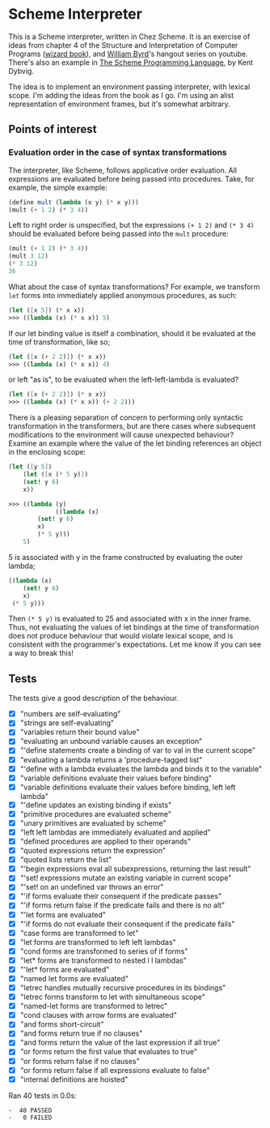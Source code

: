 # Scheme Interpreter

This is a Scheme interpreter, written in Chez Scheme. It is an exercise of ideas from chapter 4 of the Structure and Interpretation of Computer Programs ([wizard book](https://mitpress.mit.edu/sites/default/files/sicp/full-text/book/book.html)), and [William Byrd](https://www.youtube.com/channel/UCSC9kYeTee012BRsYw-y12Q)'s hangout series on youtube. There's also an example in [The Scheme Programming Language](https://www.scheme.com/tspl4/examples.html#./examples:h7), by Kent Dybvig.

The idea is to implement an environment passing interpreter, with lexical scope. I'm adding the ideas from the book as I go. I'm using an alist representation of environment frames, but it's somewhat arbitrary.


## Points of interest
### Evaluation order in the case of syntax transformations

The interpreter, like Scheme, follows applicative order evaluation. All expressions are evaluated before being passed into procedures. Take, for example, the simple example:

```scheme
(define mult (lambda (x y) (* x y)))
(mult (+ 1 2) (* 3 4))
```

Left to right order is unspecified, but the expressions `(+ 1 2)` and `(* 3 4)` should be evaluated before being passed into the `mult` procedure:

```scheme
(mult (+ 1 2) (* 3 4))
(mult 3 12)
(* 3 12)
36
```

What about the case of syntax transformations? For example, we transform `let` forms into immediately applied anonymous procedures, as such:

```scheme
(let ([x 5]) (* x x))
>>> ((lambda (x) (* x x)) 5)
```

If our let binding value is itself a combination, should it be evaluated at the time of transformation, like so;

```scheme
(let ([x (+ 2 2)]) (* x x))
>>> ((lambda (x) (* x x)) 4)
```

or left "as is", to be evaluated when the left-left-lambda is evaluated?

```scheme
(let ([x (+ 2 2)]) (* x x))
>>> ((lambda (x) (* x x)) (+ 2 2)))
```

There is a pleasing separation of concern to performing only syntactic transformation in the transformers, but are there cases where subsequent modifications to the environment will cause unexpected behaviour? Examine an example where the value of the let binding references an object in the enclosing scope:

```scheme
(let ([y 5])
    (let ([x (* 5 y)])
	(set! y 6)
	x))

>>> ((lambda (y)
    	     ((lambda (x)
		(set! y 6)
		x)
	    (* 5 y)))
    5)
```

5 is associated with y in the frame constructed by evaluating the outer lambda;

```scheme
((lambda (x)
    (set! y 6)
    x)
 (* 5 y)))
```

Then `(* 5 y)` is evaluated to 25 and associated with x in the inner frame. Thus, not evaluating the values of let bindings at the time of transformation does not produce behaviour that would violate lexical scope, and is consistent with the programmer's expectations. Let me know if you can see a way to break this!


## Tests

The tests give a good description of the behaviour.

- [x] "numbers are self-evaluating"
- [x] "strings are self-evaluating"
- [x] "variables return their bound value"
- [x] "evaluating an unbound variable causes an exception"
- [x] "'define statements create a binding of var to val in the current scope"
- [x] "evaluating a lambda returns a 'procedure-tagged list"
- [x] "'define with a lambda evaluates the lambda and binds it to the variable"
- [x] "variable definitions evaluate their values before binding"
- [x] "variable definitions evaluate their values before binding, left left lambda"
- [x] "'define updates an existing binding if exists"
- [x] "primitive procedures are evaluated scheme"
- [x] "unary primitives are evaluated by scheme"
- [x] "left left lambdas are immediately evaluated and applied"
- [x] "defined procedures are applied to their operands"
- [x] "quoted expressions return the expression"
- [x] "quoted lists return the list"
- [x] "'begin expressions eval all subexpressions, returning the last result"
- [x] "'set! expressions mutate an existing variable in current scope"
- [x] "'set! on an undefined var throws an error"
- [x] "'if forms evaluate their consequent if the predicate passes"
- [x] "'if forms return false if the predicate fails and there is no alt"
- [x] "'let forms are evaluated"
- [x] "'if forms do not evaluate their consequent if the predicate fails"
- [x] "case forms are transformed to let"
- [x] "let forms are transformed to left left lambdas"
- [x] "cond forms are transformed to series of if forms"
- [x] "let* forms are transformed to nested l l lambdas"
- [x] "'let* forms are evaluated"
- [x] "named let forms are evaluated"
- [x] "letrec handles mutually recursive procedures in its bindings"
- [x] "letrec forms transform to let with simultaneous scope"
- [x] "named-let forms are transformed to letrec"
- [x] "cond clauses with arrow forms are evaluated"
- [x] "and forms short-circuit"
- [x] "and forms return true if no clauses"
- [x] "and forms return the value of the last expression if all true"
- [x] "or forms return the first value that evaluates to true"
- [x] "or forms return false if no clauses"
- [x] "or forms return false if all expressions evaluate to false"
- [x] "internal definitions are hoisted"

Ran 40 tests in 0.0s:

	-  40 PASSED
	-   0 FAILED